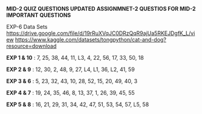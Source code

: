 **MID-2 QUIZ QUESTIONS UPDATED**
**ASSIGNMNET-2 QUESTIOS  FOR MID-2 IMPORTANT QUESTIONS** 



EXP-6 Data Sets
https://drive.google.com/file/d/19rRuXVqJC0DRzQqR9ajUa5RKEJDgfK_L/view
https://www.kaggle.com/datasets/tongpython/cat-and-dog?resource=download

**EXP 1 & 10** : 7, 25, 38, 44, 11, L3, 4, 22, 56, 17, 33, 50, 18


**EXP 2 & 9** : 12, 30, 2, 48, 9, 27, L4, L1, 36, L2, 41, 59


**EXP 3 & 6** : 5, 23, 32, 43, 10, 28, 52, 15, 20, 49, 40, 3


**EXP 4 & 7** : 19, 24, 35, 46, 8, 13, 37, 1, 26, 39, 45, 55


**EXP 5 & 8** : 16, 21, 29, 31, 34, 42, 47, 51, 53, 54, 57, L5, 58
